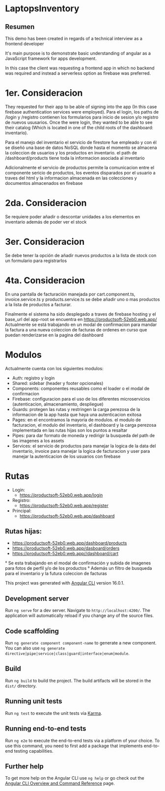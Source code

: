 # LaptopsInventory
## Resumen
This demo has been created in regards of a technical interview as a frontend developer

It's main purpose is to demonstrate basic understanding of angular as a JavaScript framework for apps development.

In this case the client was requesting a frontend app in which no backend was required and instead a serverless option as firebase was preferred.
# 1er. Consideracion
They requested for their app to be able of signing into the app (In this case firebase authentication services were employed).
Para el login, los paths de /login y /registro contienen los formularios para inicio de sesion y/o registro de nuevos ususarios.
Once the were login, they wanted to be able to see their catalog (Which is located in one of the child roots of the dashboard: inventario).

Para el manejo del inventario el servicio de firestore fue empleado y con él se diseñó una base de datos NoSQL donde hasta el momento se almacena la coleccion de usuarios y los productos en inventario. el path de /dashboard/products tiene toda la informacion asociada al inventario

Adicionalmente el servicio de productos permite la comunicacion entre el componente sericio de productos, los eventos disparados por el usuario a traves del html y la informacion almacenada en las colecciones y documentos almacenados en firebase
# 2da. Consideracion 
Se requiere poder añadir o descontar unidades a los elementos en inventario además de poder ver el stock
# 3er. Consideracion
Se debe tener la opción de añadir nuevos productos a la lista de stock con un formulario para registrarlos
# 4ta. Consideracion
En una pantalla de facturación manejada por cart.component.ts, invoice.service.ts y products.service.ts se debe añadir uno o mas productos a la lista de productos a facturar.

Finalmente el sistema ha sido desplegado a traves de firebase hosting y el base_url del app-root se encuentra en https://productsoft-52eb0.web.app/
Actualmente se está trabajando en un modal de confirmacion para mandar la factura a una nueva coleccion de facturas de ordenes en curso que puedan renderizarse en la pagina del dashboard

# Modulos
Actualmente cuenta con los siguientes modulos:
- Auth: registro y login
- Shared: sidebar (header y footer opcionales)
- Components: componentes reusables como el loader o el modal de confirmacion
- Firebase: configuracion para el uso de los diferentes microservicios (autenticacion, almacenamiento, despliegue)
- Guards: protegen las rutas y restringen la carga perezosa de la informacion de la app hasta que haya una autenticacion exitosa 
- Pages: en el encontramos la mayoria de modulos. el modulo de facturacion, el modulo del inventario, el dashboard y la carga perezosa implementada en las rutas hijas son los puntos a resaltar
- Pipes: para dar formato de moneda y redirigir la busqueda del path de las imagenes a los assets
- Services: el servicio de productos para manejar la logica de la data del inventario, invoice para manejar la logica de facturacion y user para manejar la autenticacion de los usuarios con firebase

# Rutas
- Login:
  - https://productsoft-52eb0.web.app/login
- Registro:
  - https://productsoft-52eb0.web.app/register
- Principal:
  - https://productsoft-52eb0.web.app/dashboard
## Rutas hijas:
- https://productsoft-52eb0.web.app/dashboard/products
- https://productsoft-52eb0.web.app/dasboard/orders
- https://productsoft-52eb0.web.app//dashboard/cart

° Se esta trabajando en el modal de confirmación y subida de imagenes para fotos de perfil y/o de los productos 
° Además un filtro de busqueda para el inventario y la futura coleccion de facturas 

This project was generated with [Angular CLI](https://github.com/angular/angular-cli) version 16.0.1.

## Development server

Run `ng serve` for a dev server. Navigate to `http://localhost:4200/`. The application will automatically reload if you change any of the source files.

## Code scaffolding

Run `ng generate component component-name` to generate a new component. You can also use `ng generate directive|pipe|service|class|guard|interface|enum|module`.

## Build

Run `ng build` to build the project. The build artifacts will be stored in the `dist/` directory.

## Running unit tests

Run `ng test` to execute the unit tests via [Karma](https://karma-runner.github.io).

## Running end-to-end tests

Run `ng e2e` to execute the end-to-end tests via a platform of your choice. To use this command, you need to first add a package that implements end-to-end testing capabilities.

## Further help

To get more help on the Angular CLI use `ng help` or go check out the [Angular CLI Overview and Command Reference](https://angular.io/cli) page.
